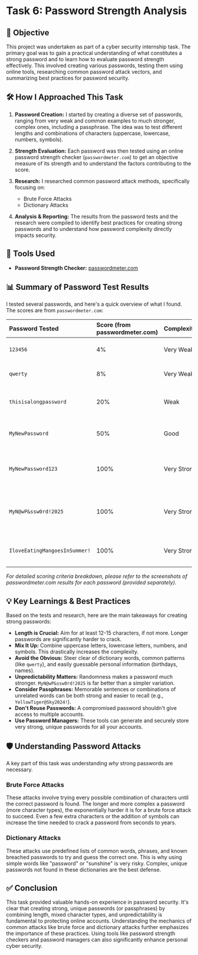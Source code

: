 # Task 6: Password Strength Analysis

## 🚀 Objective

This project was undertaken as part of a cyber security internship task. The primary goal was to gain a practical understanding of what constitutes a strong password and to learn how to evaluate password strength effectively. This involved creating various passwords, testing them using online tools, researching common password attack vectors, and summarizing best practices for password security.

## 🛠️ How I Approached This Task

1.  **Password Creation:** I started by creating a diverse set of passwords, ranging from very weak and common examples to much stronger, complex ones, including a passphrase. The idea was to test different lengths and combinations of characters (uppercase, lowercase, numbers, symbols).

2.  **Strength Evaluation:** Each password was then tested using an online password strength checker (`passwordmeter.com`) to get an objective measure of its strength and to understand the factors contributing to the score.

3.  **Research:** I researched common password attack methods, specifically focusing on:
    * Brute Force Attacks
    * Dictionary Attacks

4.  **Analysis & Reporting:** The results from the password tests and the research were compiled to identify best practices for creating strong passwords and to understand how password complexity directly impacts security.

## 🔧 Tools Used

* **Password Strength Checker:** [passwordmeter.com](https://www.passwordmeter.com/)

## 📊 Summary of Password Test Results

I tested several passwords, and here's a quick overview of what I found. The scores are from `passwordmeter.com`:

| Password Tested              | Score (from passwordmeter.com) | Complexity    | Key Observations                                                                       |
| :--------------------------- | :----------------------------- | :------------ | :------------------------------------------------------------------------------------- |
| `123456`                     | 4%                             | Very Weak     | Extremely common, short, numbers only.                                        |
| `qwerty`                     | 8%                             | Very Weak     | Common keyboard pattern, short, predictable.                                    |
| `thisisalongpassword`        | 20%                            | Weak          | Long, but only lowercase letters; no numbers or symbols.                           |
| `MyNewPassword`              | 50%                            | Good          | Mix of uppercase and lowercase, but missing numbers/symbols.               |
| `MyNewPassword123`           | 100%                           | Very Strong   | Good length, includes uppercase, lowercase, and numbers.                         |
| `MyN@wP&ssw0rd!2025`         | 100%                           | Very Strong   | Excellent mix of uppercase, lowercase, numbers, and symbols; good length.      |
| `IloveEatingMangoesInSummer!`| 100%                           | Very Strong   | Long passphrase, good complexity with mixed case and a symbol.                   |

*For detailed scoring criteria breakdown, please refer to the screenshots of passwordmeter.com results for each password (provided separately).*

## 💡 Key Learnings & Best Practices

Based on the tests and research, here are the main takeaways for creating strong passwords:

* **Length is Crucial:** Aim for at least 12-15 characters, if not more. Longer passwords are significantly harder to crack.
* **Mix It Up:** Combine uppercase letters, lowercase letters, numbers, and symbols. This drastically increases the complexity.
* **Avoid the Obvious:** Steer clear of dictionary words, common patterns (like `qwerty`), and easily guessable personal information (birthdays, names). 
* **Unpredictability Matters:** Randomness makes a password much stronger. `MyN@wP&ssw0rd!2025` is far better than a simpler variation. 
* **Consider Passphrases:** Memorable sentences or combinations of unrelated words can be both strong and easier to recall (e.g., `YellowTiger@Sky2024!`). 
* **Don't Reuse Passwords:** A compromised password shouldn't give access to multiple accounts. 
* **Use Password Managers:** These tools can generate and securely store very strong, unique passwords for all your accounts.

## 🛡️ Understanding Password Attacks

A key part of this task was understanding *why* strong passwords are necessary.

### Brute Force Attacks
These attacks involve trying every possible combination of characters until the correct password is found. The longer and more complex a password (more character types), the exponentially harder it is for a brute force attack to succeed. Even a few extra characters or the addition of symbols can increase the time needed to crack a password from seconds to years.

### Dictionary Attacks
These attacks use predefined lists of common words, phrases, and known breached passwords to try and guess the correct one. This is why using simple words like "password" or "sunshine" is very risky. Complex, unique passwords not found in these dictionaries are the best defense.

## ✅ Conclusion

This task provided valuable hands-on experience in password security. It's clear that creating strong, unique passwords (or passphrases) by combining length, mixed character types, and unpredictability is fundamental to protecting online accounts. Understanding the mechanics of common attacks like brute force and dictionary attacks further emphasizes the importance of these practices. Using tools like password strength checkers and password managers can also significantly enhance personal cyber security.
